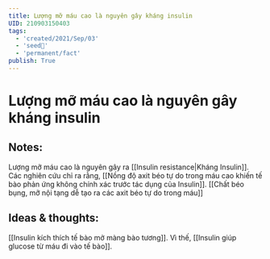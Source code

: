 ```yaml
---
title: Lượng mỡ máu cao là nguyên gây kháng insulin
UID: 210903150403
tags:
  - 'created/2021/Sep/03'
  - 'seed🥜'
  - 'permanent/fact'
publish: True
---
```

# Lượng mỡ máu cao là nguyên gây kháng insulin

## Notes:
Lượng mỡ máu cao là nguyên gây ra [[Insulin resistance|Kháng Insulin]]. Các nghiên cứu chỉ ra rằng, [[Nồng độ axit béo tự do trong máu cao khiến tế bào phản ứng không chính xác trước tác dụng của Insulin]]. [[Chất béo bụng, mỡ nội tạng dễ tạo ra các axit béo tự do trong máu]]

## Ideas & thoughts:
[[Insulin kích thích tế bào mở màng bào tương]]. Vì thế, [[Insulin giúp glucose từ máu đi vào tế bào]].
